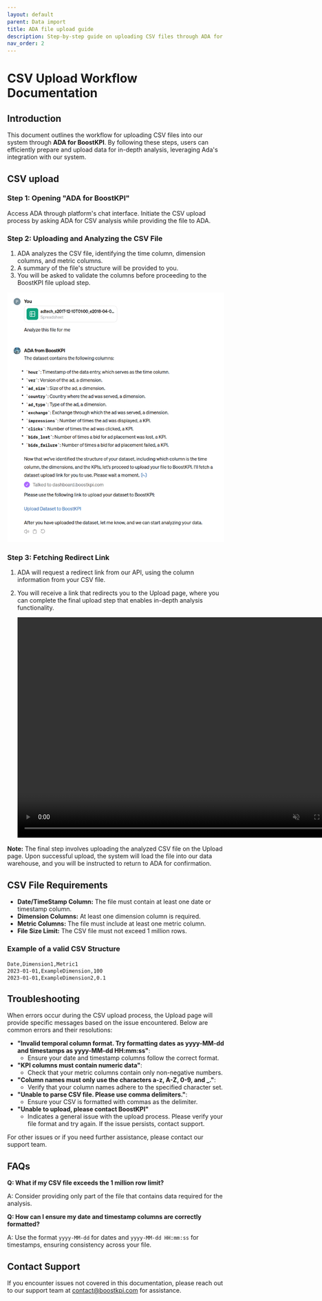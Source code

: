 ```yaml
---
layout: default
parent: Data import
title: ADA file upload guide
description: Step-by-step guide on uploading CSV files through ADA for analysis. Includes file requirements, error resolutions, and troubleshooting tips.
nav_order: 2
---
```


# CSV Upload Workflow Documentation

## Introduction

This document outlines the workflow for uploading CSV files into our system through **ADA for
BoostKPI**. By following these steps, users can efficiently prepare and upload data for in-depth
analysis, leveraging Ada's integration with our system.

## CSV upload

### Step 1: Opening "ADA for BoostKPI"

Access ADA through platform's chat interface. Initiate the CSV upload process by asking ADA for CSV
analysis while providing the file to ADA.

### Step 2: Uploading and Analyzing the CSV File

1. ADA analyzes the CSV file, identifying the time column, dimension columns, and metric columns.
2. A summary of the file's structure will be provided to you.
3. You will be asked to validate the columns before proceeding to the BoostKPI file upload step.

![Uploading CSV file to ADA](/images/ada/ada-file-upload.png)

### Step 3: Fetching Redirect Link

1. ADA will request a redirect link from our API, using the column information from your CSV file.
2. You will receive a link that redirects you to the Upload page, where you can complete the final
   upload step that enables in-depth analysis functionality.

   <video autoplay="autoplay" loop="loop" width="768" height="512" muted>
     <source src="/images/ada/ada_upload_page.webm" type="video/webm">
   </video>

**Note:** The final step involves uploading the analyzed CSV file on the Upload page. Upon
successful upload, the system will load the file into our data warehouse, and you will be instructed
to return to ADA for confirmation.

## CSV File Requirements

- **Date/TimeStamp Column:** The file must contain at least one date or timestamp column.
- **Dimension Columns:** At least one dimension column is required.
- **Metric Columns:** The file must include at least one metric column.
- **File Size Limit:** The CSV file must not exceed 1 million rows.

### Example of a valid CSV Structure

```csv
Date,Dimension1,Metric1
2023-01-01,ExampleDimension,100
2023-01-01,ExampleDimension2,0.1
```

## Troubleshooting

When errors occur during the CSV upload process, the Upload page will provide specific messages
based on the issue encountered. Below are common errors and their resolutions:

- **"Invalid temporal column format. Try formatting dates as yyyy-MM-dd and timestamps as yyyy-MM-dd
  HH:mm:ss"**:
    - Ensure your date and timestamp columns follow the correct format.
- **"KPI columns must contain numeric data"**:
    - Check that your metric columns contain only non-negative numbers.
- **"Column names must only use the characters a-z, A-Z, 0-9, and _."**:
    - Verify that your column names adhere to the specified character set.
- **"Unable to parse CSV file. Please use comma delimiters."**:
    - Ensure your CSV is formatted with commas as the delimiter.
- **"Unable to upload, please contact BoostKPI"**
    - Indicates a general issue with the upload process. Please verify your file format and try
      again. If the issue persists, contact support.

For other issues or if you need further assistance, please contact our support team.

## FAQs 

**Q: What if my CSV file exceeds the 1 million row limit?**

A: Consider providing only part of the file that contains data required for the analysis.

**Q: How can I ensure my date and timestamp columns are correctly formatted?**

A: Use the format `yyyy-MM-dd` for dates and `yyyy-MM-dd HH:mm:ss` for timestamps, ensuring consistency
across your file.

## Contact Support

If you encounter issues not covered in this documentation, please reach out to our support team at
<a href="mailto:contact@boostkpi.com">contact@boostkpi.com</a> for assistance.